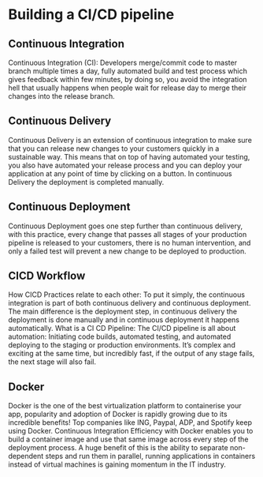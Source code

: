 # Building a CI/CD pipeline
## Continuous Integration

Continuous Integration (CI): Developers merge/commit code to master branch multiple times a day, fully automated build and test process which gives feedback within few minutes, by doing so, you avoid the integration hell that usually happens when people wait for release day to merge their changes into the release branch.


## Continuous Delivery

Continuous Delivery is an extension of continuous integration to make sure that you can release new changes to your customers quickly in a sustainable way. This means that on top of having automated your testing, you also have automated your release process and you can deploy your application at any point of time by clicking on a button. In continuous Delivery the deployment is completed manually.

## Continuous Deployment 

Continuous Deployment goes one step further than continuous delivery, with this practice, every change that passes all stages of your production pipeline is released to your customers, there is no human intervention, and only a failed test will prevent a new change to be deployed to production.

## CICD Workflow

How CICD Practices relate to each other: To put it simply, the continuous integration is part of both continuous delivery and continuous deployment. The main difference is the deployment step, in continuous delivery the deployment is done manually and in continuous deployment it happens automatically.
What is a CI CD Pipeline: The CI/CD pipeline is all about automation: Initiating code builds, automated testing, and automated deploying to the staging or production environments. It’s complex and exciting at the same time, but incredibly fast, if the output of any stage fails, the next stage will also fail.

## Docker

Docker is the one of the best virtualization platform to containerise your app, popularity and adoption of Docker is rapidly growing due to its incredible benefits! Top companies like ING, Paypal, ADP, and Spotify keep using Docker. Continuous Integration Efficiency with Docker enables you to build a container image and use that same image across every step of the deployment process. A huge benefit of this is the ability to separate non-dependent steps and run them in parallel, running applications in containers instead of virtual machines is gaining momentum in the IT industry.
